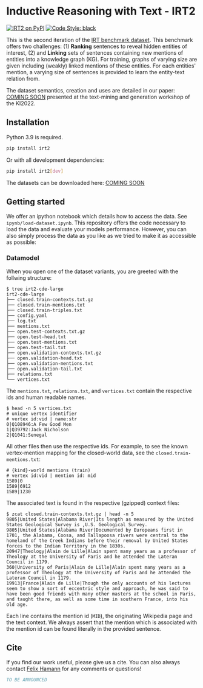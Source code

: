 # Inductive Reasoning with Text - IRT2

[![IRT2 on PyPI](https://img.shields.io/pypi/v/irt2?style=for-the-badge)](https://pypi.org/project/irt2)
[![Code Style: black](https://img.shields.io/badge/code%20style-black-000000.svg?style=for-the-badge)](https://github.com/psf/black)

This is the second iteration of the [IRT benchmark
dataset](https://github.com/lavis-nlp/irt2). This benchmark offers two
challenges: (1) **Ranking** sentences to reveal hidden entities of
interest, (2) and **Linking** sets of sentences containing new
mentions of entities into a knowledge graph (KG). For training, graphs
of varying size are given including (weakly) linked mentions of these
entities. For each entities' mention, a varying size of sentences is
provided to learn the entity-text relation from.

The dataset semantics, creation and uses are detailed in our paper:
[COMING SOON](https://github.com/lavis-nlp/irt2) presented at the
text-mining and generation workshop of the KI2022.


## Installation

Python 3.9 is required.

```bash
pip install irt2
```

Or with all development dependencies:

```bash
pip install irt2[dev]
```

The datasets can be downloaded here: [COMING
SOON](https://github.com/lavis-nlp/irt2)


## Getting started

We offer an ipython notebook which details how to access the data. See
`ipynb/load-dataset.ipynb`. This repository offers the code necessary
to load the data and evaluate your models performance. However, you
can also simply process the data as you like as we tried to make it as
accessible as possible:

### Datamodel

When you open one of the dataset variants, you are greeted with the
follwing structure:

```console
$ tree irt2-cde-large
irt2-cde-large
├── closed.train-contexts.txt.gz
├── closed.train-mentions.txt
├── closed.train-triples.txt
├── config.yaml
├── log.txt
├── mentions.txt
├── open.test-contexts.txt.gz
├── open.test-head.txt
├── open.test-mentions.txt
├── open.test-tail.txt
├── open.validation-contexts.txt.gz
├── open.validation-head.txt
├── open.validation-mentions.txt
├── open.validation-tail.txt
├── relations.txt
└── vertices.txt
```

The `mentions.txt`, `relations.txt`, and `vertices.txt` contain the
respective ids and human readable names.

```console
$ head -n 5 vertices.txt 
# unique vertex identifier
# vertex id:vid | name:str
0|Q108946:A Few Good Men
1|Q39792:Jack Nicholson
2|Q1041:Senegal
```

All other files then use the respective ids. For example, to see the
known vertex-mention mapping for the closed-world data, see the
`closed.train-mentions.txt`:

```console
# {kind}-world mentions (train)
# vertex id:vid | mention id: mid
1589|0
1589|6912
1589|1230
```

The associated text is found in the respective (gzipped) context
files:

```console
$ zcat closed.train-contexts.txt.gz | head -n 5
9805|United States|Alabama River|Its length as measured by the United States Geological Survey is ,U.S. Geological Survey.
9805|United States|Alabama River|Documented by Europeans first in 1701, the Alabama, Coosa, and Tallapoosa rivers were central to the homeland of the Creek Indians before their removal by United States forces to the Indian Territory in the 1830s.
20947|Theology|Alain de Lille|Alain spent many years as a professor of Theology at the University of Paris and he attended the Lateran Council in 1179.
360|University of Paris|Alain de Lille|Alain spent many years as a professor of Theology at the University of Paris and he attended the Lateran Council in 1179.
19913|France|Alain de Lille|Though the only accounts of his lectures seem to show a sort of eccentric style and approach, he was said to have been good friends with many other masters at the school in Paris, and taught there, as well as some time in southern France, into his old age.
```

Each line contains the mention id (`MID`), the originating Wikipedia
page and the text context. We always assert that the mention which is
associated with the mention id can be found literally in the provided
sentence.

## Cite

If you find our work useful, please give us a cite. You can also
always contact [Felix Hamann](https://github.com/kantholtz) for any
comments or questions!

```bibtex
TO BE ANNOUNCED
```
